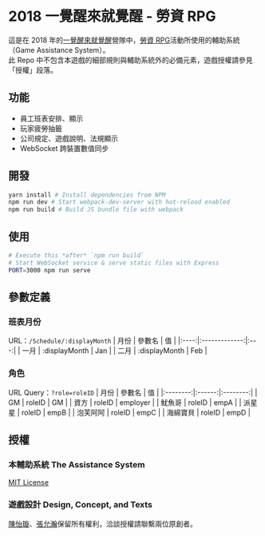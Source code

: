 # 2018 一覺醒來就覺醒 - 勞資 RPG
這是在 2018 年的[一覺醒來就覺醒](https://fb.me/Awakeningafterwakeup/)營隊中，[勞資 RPG](https://www.facebook.com/Awakeningafterwakeup/photos/a.726337747546274.1073741828.717786698401379/918298721683508/)活動所使用的輔助系統（Game Assistance System）。   
此 Repo 中不包含本遊戲的細部規則與輔助系統外的必備元素，遊戲授權請參見「授權」段落。

## 功能
* 員工班表安排、顯示
* 玩家疲勞抽籤
* 公司規定、遊戲說明、法規顯示
* WebSocket 跨裝置數值同步

## 開發
```bash
yarn install # Install dependencies from NPM
npm run dev # Start webpack-dev-server with hot-reload enabled
npm run build # Build JS bundle file with webpack
```

## 使用
```bash
# Execute this *after* `npm run build`
# Start WebSocket service & serve static files with Express
PORT=3000 npm run serve
```

## 參數定義
### 班表月份
URL：`/Schedule/:displayMonth`
| 月份 |     參數名    |  值 |
|:----:|:-------------:|:---:|
| 一月 | :displayMonth | Jan |
| 二月 | :displayMonth | Feb |

### 角色
URL Query：`?role=roleID`
|   月份   | 參數名 |    值    |
|:--------:|:------:|:--------:|
|    GM    | roleID |    GM    |
|   資方   | roleID | employer |
|  魷魚哥  | roleID |   empA   |
|  派星星  | roleID |   empB   |
| 泡芙阿阿 | roleID |   empC   |
| 海綿寶貝 | roleID |   empD   |

## 授權
### 本輔助系統 The Assistance System
[MIT License](LICENSE.txt)
### 遊戲設計 Design, Concept, and Texts
[陳怡璇](https://www.facebook.com/profile.php?id=100001557758192)、[張允瀚](https://www.facebook.com/82302z)保留所有權利，洽談授權請聯繫兩位原創者。